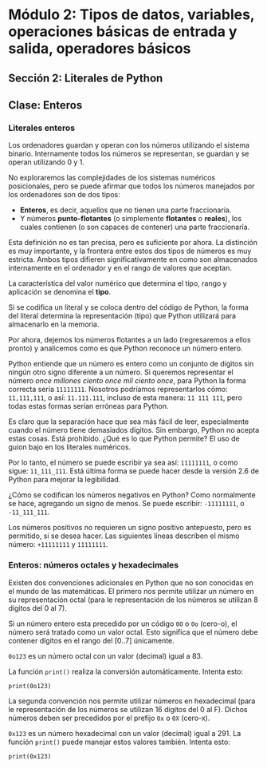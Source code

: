 # Módulo 2: Tipos de datos, variables, operaciones básicas de entrada y salida, operadores básicos 
## Sección 2: Literales de Python 
## Clase: Enteros

### Literales enteros

Los ordenadores guardan y operan con los números utilizando el sistema binario. Internamente todos los números se representan, se guardan y se operan utilizando 0 y 1.

No exploraremos las complejidades de los sistemas numéricos posicionales, pero se puede afirmar que todos los números manejados por los ordenadores son de dos tipos:

* **Enteros**, es decir, aquellos que no tienen una parte fraccionaria.
* Y números **punto-flotantes** (o simplemente **flotantes** o **reales**), los cuales contienen (o son capaces de contener) una parte fraccionaría.

Esta definición no es tan precisa, pero es suficiente por ahora. La distinción es muy importante, y la frontera entre estos dos tipos de números es muy estricta. Ambos tipos difieren significativamente en como son almacenados internamente en el ordenador y en el rango de valores que aceptan.

La característica del valor numérico que determina el tipo, rango y aplicación se denomina el **tipo**.

Si se codifica un literal y se coloca dentro del código de Python, la forma del literal determina la representación (tipo) que Python utilizará para almacenarlo en la memoria.

Por ahora, dejemos los números flotantes a un lado (regresaremos a ellos pronto) y analicemos como es que Python reconoce un número entero.

Python entiende que un número es entero como un conjunto de dígitos sin ningún otro signo diferente a un número. Si queremos representar el número *once millones ciento once mil ciento once*, para Python la forma correcta sería `11111111`. Nosotros podríamos representarlos cómo: `11,111,111`, o así: `11.111.111`, incluso de esta manera: `11 111 111`, pero todas estas formas serían erróneas para Python.

Es claro que la separación hace que sea más fácil de leer, especialmente cuando el número tiene demasiados dígitos. Sin embargo, Python no acepta estas cosas. Está prohibido. ¿Qué es lo que Python permite? El uso de guion bajo en los literales numéricos.

Por lo tanto, el número se puede escribir ya sea así: `11111111`, o como sigue: `11_111_111`. Está última forma se puede hacer desde la versión 2.6 de Python para mejorar la legibilidad.

¿Cómo se codifican los números negativos en Python? Como normalmente se hace, agregando un signo de menos. Se puede escribir: `-11111111`, o `-11_111_111`.

Los números positivos no requieren un signo positivo antepuesto, pero es permitido, si se desea hacer. Las siguientes líneas describen el mismo número: `+11111111` y `11111111`.

### Enteros: números octales y hexadecimales

Existen dos convenciones adicionales en Python que no son conocidas en el mundo de las matemáticas. El primero nos permite utilizar un número en su representación octal (para le representación de los números se utilizan 8 dígitos del 0 al 7).

Si un número entero esta precedido por un código `0O` o `0o` (cero-o), el número será tratado como un valor octal. Esto significa que el número debe contener dígitos en el rango del [0..7] únicamente.

`0o123` es un número octal con un valor (decimal) igual a 83.

La función `print()` realiza la conversión automáticamente. Intenta esto:

```
print(0o123) 
```

La segunda convención nos permite utilizar números en hexadecimal (para le representación de los números se utilizan 16 dígitos del 0 al F). Dichos números deben ser precedidos por el prefijo `0x` o `0X` (cero-x).

`0x123` es un número hexadecimal con un valor (decimal) igual a 291. La función `print()` puede manejar estos valores también. Intenta esto:

```
print(0x123)
```